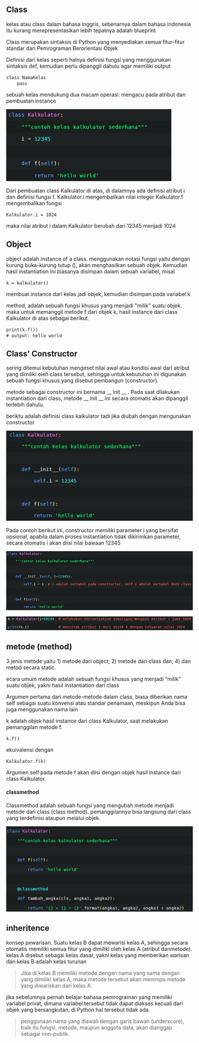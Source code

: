 ## Class
kelas atau class dalam bahasa inggris, sebenarnya dalam bahasa indonesia itu kurang merepresentasikan lebih tepatnya adalah blueprint

Class merupakan sintaksis di Python yang menyediakan semua fitur-fitur standar dari Pemrograman Berorientasi Objek

Definisi dari kelas seperti halnya definisi fungsi yang menggunakan sintaksis def, kemudian perlu dipanggil dahulu agar memiliki output

	class NamaKelas
		pass

sebuah kelas mendukung dua macam operasi: mengacu pada atribut dan pembuatan instance

![53e5318fedf9d498df2abf12b85db3b7.png](../../../../_resources/53e5318fedf9d498df2abf12b85db3b7.png)

Dari pembuatan class Kalkulator di atas, di dalamnya ada definisi atribut i dan definisi fungsi f.
Kalkulator.i mengembalikan nilai integer
Kalkulator.f mengembalikan fungsi

	Kalkulator.i = 1024  

maka nilai atribut i dalam Kalkulator berubah dari 12345 menjadi 1024

## Object
object adalah instance of a class. menggunakan notasi fungsi yaitu dengan kurung buka-kurung tutup (), akan menghasilkan sebuah objek. Kemudian hasil instantiation ini biasanya disimpan dalam sebuah variabel, misal

	k = kalkulator()

membuat instance dari kelas jadi objek, kemudian disimpan pada variabel k

method, adalah sebuah fungsi khusus yang menjadi "milik" suatu objek. maka untuk memanggil metode f dari objek k, hasil instance dari class Kalkulator di atas sebagai berikut.

	print(k.f())  
	# output: hello world
	
## Class’ Constructor

sering ditemui kebutuhan mengeset nilai awal atau kondisi awal dari atribut yang dimiliki oleh class tersebut, sehingga untuk kebutuhan ini digunakan sebuah fungsi khusus yang disebut pembangun (constructor).

metode sebagai constructor ini bernama __ init __ . Pada saat dilakukan instantiation dari class, metode __ init __ ini secara otomatis akan dipanggil terlebih dahulu.

beriktu adalah definisi class kalkulator tadi jika diubah dengan mengunakan constructor

![5dacbcd1c8570eabde24d28abe133558.png](../../../../_resources/5dacbcd1c8570eabde24d28abe133558.png)

Pada contoh berikut ini, constructor memiliki parameter i yang bersifat opsional, apabila dalam proses instantiation tidak dikirimkan parameter, secara otomatis i akan diisi nilai bawaan 12345

![21913c54aead4399cf52fa0f1600670b.png](../../../../_resources/21913c54aead4399cf52fa0f1600670b.png)

![7725a622f01080dfd510c5db303f88b6.png](../../../../_resources/7725a622f01080dfd510c5db303f88b6.png)

## metode (method)
3 jenis metode yaitu 1) metode dari object; 2) metode dari class dan; 4) dan metod secara static.

ecara umum metode adalah sebuah fungsi khusus yang menjadi “milik” suatu objek, yakni hasil instantiation dari class

Argumen pertama dari metode-metode dalam class, biasa diberikan nama self sebagai suatu konvensi atau standar penamaan, meskipun Anda bisa juga menggunakan nama lain

k adalah objek hasil instance dari class Kalkulator, saat melakukan pemanggilan metode f.

	k.f()

ekuivalensi dengan

	Kalkulator.f(k)

Argumen self pada metode f akan diisi dengan objek hasil instance dari class Kalkulator.

#### classmethod
Classmethod adalah sebuah fungsi yang mengubah metode menjadi metode dari class (class method). pemanggilannya bisa langsung dari class yang terdefinisi ataupun melalui objek.

![a870b9bd63a731cfdc522f3fb3e514eb.png](../../../../_resources/a870b9bd63a731cfdc522f3fb3e514eb.png)

## inheritence 
konsep pewarisan. Suatu kelas B dapat mewarisi kelas A, sehingga secara otomatis memiliki semua fitur yang dimiliki oleh kelas A (atribut danmetode).  kelas A disebut sebagai kelas dasar, yakni kelas yang memberikan warisan dan kelas B adalah kelas turunan

>Jika di kelas B memiliki metode dengan nama yang sama dengan yang dimiliki kelas A, maka metode tersebut akan menimpa metode yang diwariskan dari kelas A.

jika sebelumnya pernah belajar bahasa pemrograman yang memiliki variabel privat, dimana variabel tersebut tidak dapat diakses kecuali dari objek yang bersangkutan, di Python hal tersebut tidak ada.

> penggunaan nama yang diawali dengan garis bawah (underscore), baik itu fungsi, metode, maupun anggota data, akan dianggap sebagai non-publik.

